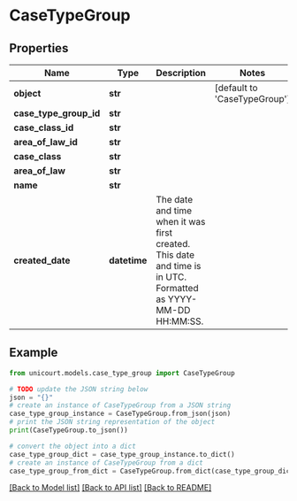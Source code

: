 # CaseTypeGroup


## Properties

Name | Type | Description | Notes
------------ | ------------- | ------------- | -------------
**object** | **str** |  | [default to 'CaseTypeGroup']
**case_type_group_id** | **str** |  | 
**case_class_id** | **str** |  | 
**area_of_law_id** | **str** |  | 
**case_class** | **str** |  | 
**area_of_law** | **str** |  | 
**name** | **str** |  | 
**created_date** | **datetime** | The date and time when it was first created. This date and time is in UTC. Formatted as YYYY-MM-DD HH:MM:SS. | 

## Example

```python
from unicourt.models.case_type_group import CaseTypeGroup

# TODO update the JSON string below
json = "{}"
# create an instance of CaseTypeGroup from a JSON string
case_type_group_instance = CaseTypeGroup.from_json(json)
# print the JSON string representation of the object
print(CaseTypeGroup.to_json())

# convert the object into a dict
case_type_group_dict = case_type_group_instance.to_dict()
# create an instance of CaseTypeGroup from a dict
case_type_group_from_dict = CaseTypeGroup.from_dict(case_type_group_dict)
```
[[Back to Model list]](../README.md#documentation-for-models) [[Back to API list]](../README.md#documentation-for-api-endpoints) [[Back to README]](../README.md)


